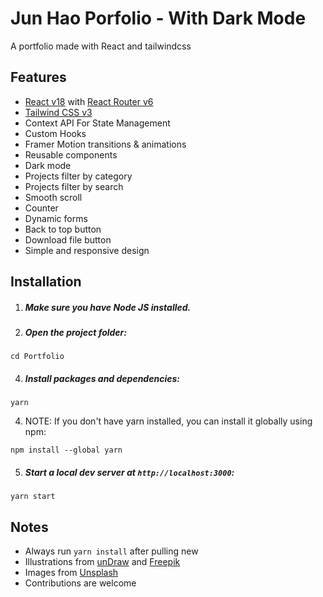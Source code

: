# Jun Hao Porfolio - With Dark Mode

A portfolio made with React and tailwindcss

## Features

- [React v18](https://reactjs.org) with [React Router v6](https://reactrouter.com)
- [Tailwind CSS v3](https://tailwindcss.com)
- Context API For State Management
- Custom Hooks
- Framer Motion transitions & animations
- Reusable components
- Dark mode
- Projects filter by category
- Projects filter by search
- Smooth scroll
- Counter
- Dynamic forms
- Back to top button
- Download file button
- Simple and responsive design

## Installation

1. ##### Make sure you have Node JS installed.

2. ##### Open the project folder:

```
cd Portfolio
```

4. ##### Install packages and dependencies:

```
yarn
```

4. NOTE: If you don't have yarn installed, you can install it globally using npm:

```
npm install --global yarn
```

5. ##### Start a local dev server at `http://localhost:3000`:

```
yarn start
```

## Notes

- Always run `yarn install` after pulling new
- Illustrations from [unDraw](https://undraw.co) and [Freepik](https://freepik.com)
- Images from [Unsplash](https://unsplash.com)
- Contributions are welcome
